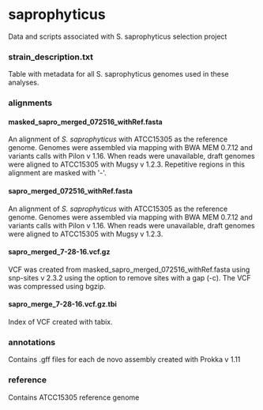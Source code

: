 # saprophyticus
Data and scripts associated with S. saprophyticus selection project
### strain_description.txt
Table with metadata for all S. saprophyticus genomes used in these analyses.
### alignments
#### masked\_sapro\_merged\_072516\_withRef.fasta
An alignment of _S. saprophyticus_ with ATCC15305 as the reference genome. Genomes were
assembled via mapping with BWA MEM 0.7.12 and variants calls with Pilon v 1.16. When reads were unavailable, draft genomes were aligned to ATCC15305 with Mugsy v 1.2.3. Repetitive regions in this alignment are masked with '-'.

#### sapro\_merged\_072516\_withRef.fasta
An alignment of _S. saprophyticus_ with ATCC15305 as the reference genome. Genomes were
assembled via mapping with BWA MEM 0.7.12 and variants calls with Pilon v 1.16. When reads were unavailable, draft genomes were aligned to ATCC15305 with Mugsy v 1.2.3.

#### sapro\_merged\_7-28-16.vcf.gz
VCF was created from masked\_sapro\_merged\_072516\_withRef.fasta using snp-sites v 2.3.2 using the option to remove sites with a gap (-c). The VCF was compressed using bgzip.

#### sapro\_merge\_7-28-16.vcf.gz.tbi
Index of VCF created with tabix.

### annotations
Contains .gff files for each de novo assembly created with Prokka v 1.11

### reference
Contains ATCC15305 reference genome
